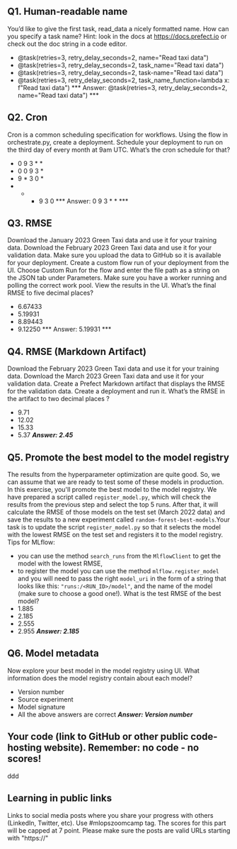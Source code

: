 
## Q1. Human-readable name
You’d like to give the first task, read_data a nicely formatted name. How can you specify a task name? Hint: look in the docs at https://docs.prefect.io or check out the doc string in a code editor.
- @task(retries=3, retry_delay_seconds=2, name="Read taxi data")
- @task(retries=3, retry_delay_seconds=2, task_name="Read taxi data")
- @task(retries=3, retry_delay_seconds=2, task-name="Read taxi data")
- @task(retries=3, retry_delay_seconds=2, task_name_function=lambda x: f"Read taxi data")
*** Answer: @task(retries=3, retry_delay_seconds=2, name="Read taxi data") *** 


## Q2. Cron
Cron is a common scheduling specification for workflows. Using the flow in orchestrate.py, create a deployment. Schedule your deployment to run on the third day of every month at 9am UTC. What’s the cron schedule for that?
- 0 9 3 * *
- 0 0 9 3 *
- 9 * 3 0 *
- * * 9 3 0
*** Answer: 0 9 3 * * *** 


## Q3. RMSE
Download the January 2023 Green Taxi data and use it for your training data. Download the February 2023 Green Taxi data and use it for your validation data. Make sure you upload the data to GitHub so it is available for your deployment. Create a custom flow run of your deployment from the UI. Choose Custom Run for the flow and enter the file path as a string on the JSON tab under Parameters. Make sure you have a worker running and polling the correct work pool. View the results in the UI. What’s the final RMSE to five decimal places?
- 6.67433
- 5.19931
- 8.89443
- 9.12250
*** Answer: 5.19931 ***

## Q4. RMSE (Markdown Artifact)
Download the February 2023 Green Taxi data and use it for your training data. Download the March 2023 Green Taxi data and use it for your validation data. Create a Prefect Markdown artifact that displays the RMSE for the validation data. Create a deployment and run it. What’s the RMSE in the artifact to two decimal places ?
- 9.71
- 12.02
- 15.33
- 5.37
***Answer: 2.45***


## Q5. Promote the best model to the model registry
The results from the hyperparameter optimization are quite good. So, we can assume that we are ready to test some of these models in production. In this exercise, you'll promote the best model to the model registry. We have prepared a script called `register_model.py`, which will check the results from the previous step and select the top 5 runs. After that, it will calculate the RMSE of those models on the test set (March 2022 data) and save the results to a new experiment called `random-forest-best-models`.Your task is to update the script `register_model.py` so that it selects the model with the lowest RMSE on the test set and registers it to the model registry.
Tips for MLflow:
* you can use the method `search_runs` from the `MlflowClient` to get the model with the lowest RMSE,
* to register the model you can use the method `mlflow.register_model` and you will need to pass the right `model_uri` in the form of a string that looks like this: `"runs:/<RUN_ID>/model"`, and the name of the model (make sure to choose a good one!). What is the test RMSE of the best model?
* 1.885
* 2.185
* 2.555
* 2.955
***Answer: 2.185***


## Q6. Model metadata
Now explore your best model in the model registry using UI. What information does the model registry contain about each model?
* Version number
* Source experiment
* Model signature
* All the above answers are correct
***Answer: Version number***


## Your code (link to GitHub or other public code-hosting website). Remember: no code - no scores!
ddd


## Learning in public links
Links to social media posts where you share your progress with others (LinkedIn, Twitter, etc). Use #mlopszoomcamp tag. The scores for this part will be capped at 7 point. Please make sure the posts are valid URLs starting with "https://"
